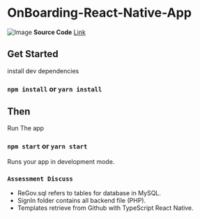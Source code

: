# OnBoarding-React-Native-App

![Image](https://github.com/Emirfahimi0/React-Native--UserLogin/blob/main/Screenshot%202023-01-23%20123311.png?raw=true)
**Source Code** [Link](https://github.com/tugane/OnBoarding-React-Native-App)

## Get Started

install dev dependencies

### `npm install` or `yarn install`

## Then

Run The app

### `npm start` or `yarn start`

Runs your app in development mode.

### `Assessment Discuss`
- ReGov.sql refers to tables for database in MySQL.
- SignIn folder contains all backend file (PHP).
- Templates retrieve from Github with TypeScript React Native.
